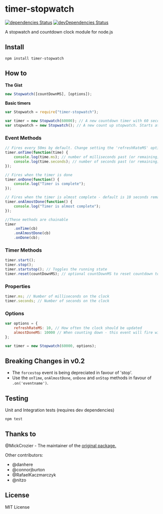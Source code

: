 # timer-stopwatch

[![dependencies Status](https://david-dm.org/jackymancs4/timer-stopwatch/status.svg)](https://david-dm.org/jackymancs4/timer-stopwatch) [![devDependencies Status](https://david-dm.org/jackymancs4/timer-stopwatch/dev-status.svg)](https://david-dm.org/jackymancs4/timer-stopwatch?type=dev)

A stopwatch and countdown clock module for node.js

## Install

```shell
npm install timer-stopwatch
```

## How to

**The Gist**

```javascript
new Stopwatch([countDownMS], [options]);
```

**Basic timers**

```javascript
var Stopwatch = require("timer-stopwatch");

var timer = new Stopwatch(60000); // A new countdown timer with 60 seconds
var stopwatch = new Stopwatch(); // A new count up stopwatch. Starts at 0.
```

### Event Methods

```javascript
// Fires every 50ms by default. Change setting the 'refreshRateMS' options
timer.onTime(function(time) {
	console.log(time.ms); // number of milliseconds past (or remaining);
	console.log(time.seconds); // number of seconds past (or remaining);
});

// Fires when the timer is done
timer.onDone(function() {
	console.log("Timer is complete");
});

// Fires when the timer is almost complete - default is 10 seconds remaining. Change with 'almostDoneMS' option
timer.onAlmostDone(function() {
	console.log("Timer is almost complete");
});

//These methods are chainable
timer
	.onTime(cb)
	.onAlmostDone(cb)
	.onDone(cb);
```

### Timer Methods

```javascript
timer.start();
timer.stop();
timer.startstop(); // Toggles the running state
timer.reset(countDownMS); // optional countDownMS to reset countdown to that many milliseconds
```

### Properties

```javascript
timer.ms; // Number of milliseconds on the clock
timer.seconds; // Number of seconds on the clock
```

### Options

```javascript
var options = {
	refreshRateMS: 10, // How often the clock should be updated
	almostDoneMS: 10000 // When counting down - this event will fire with this many milliseconds remaining on the clock
};

var timer = new Stopwatch(60000, options);
```

## Breaking Changes in v0.2

* The `forcestop` event is being depreciated in favour of 'stop'.
* Use the `onTime`, `onAlmostDone`, `onDone` and `onStop` methods in favour of `.on('eventname')`.

## Testing

Unit and Integration tests (requires dev dependencies)

```shell
npm test
```

## Thanks to

@MickCrozier - The maintainer of the [original package.](https://github.com/MickCrozier/timer-stopwatch/issues/9)

Other contributors:

* @danhere
* @connorjburton
* @RafaelKaczmarczyk
* @nitzo

## License

MIT License
